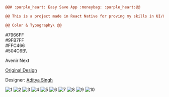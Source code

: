 ```diff 
@@# :purple_heart: Easy Save App :moneybag: :purple_heart:@@
```

```diff 
@@ This is a project made in React Native for proving my skills in UI/UX and React Native Framework. @@
```

```diff 
@@ Color & Typography\ @@
```
#7966FF\
#9FB7FF\
#FFC466\
#504C6B\

Avenir Next

[Original Design](https://www.behance.net/gallery/81311133/EasySave-Money-Saving-App-UIUx)

Designer: [Aditya Singh](https://www.behance.net/adityapro)

![1](https://user-images.githubusercontent.com/20091777/119235656-9854fc80-bb01-11eb-9663-06ec36ef4fb0.jpg)
![2](https://user-images.githubusercontent.com/20091777/119235677-b7ec2500-bb01-11eb-9d3b-283510c762b7.jpg)
![3](https://user-images.githubusercontent.com/20091777/119235687-c33f5080-bb01-11eb-96a5-ceb6223a2608.jpg)
![4](https://user-images.githubusercontent.com/20091777/119235696-cfc3a900-bb01-11eb-85ca-a39943ece6a4.jpg)
![5](https://user-images.githubusercontent.com/20091777/119235827-495b9700-bb02-11eb-98da-bd6fc886ab74.jpg)
![6](https://user-images.githubusercontent.com/20091777/119235831-5082a500-bb02-11eb-8f69-9d9891b55de9.jpg)
![7](https://user-images.githubusercontent.com/20091777/119235844-5ed0c100-bb02-11eb-9331-4263785cc210.jpg)
![8](https://user-images.githubusercontent.com/20091777/119235846-62fcde80-bb02-11eb-9ddd-645851e3fdf3.jpg)
![9](https://user-images.githubusercontent.com/20091777/119235849-66906580-bb02-11eb-86e1-8eca82eea600.jpg)
![10](https://user-images.githubusercontent.com/20091777/119235852-698b5600-bb02-11eb-842b-1fbeae297170.jpg)

